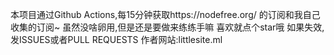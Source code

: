 本项目通过Github Actions,每15分钟获取https://nodefree.org/ 的订阅和我自己收集的订阅~
虽然没啥卵用,但是还是要做来练练手嘛
喜欢就点个star哦
如果失效,发ISSUES或者PULL REQUESTS
作者网站:littlesite.ml
